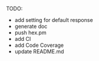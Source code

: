 TODO:

* add setting for default response
* generate doc
* push hex.pm
* add CI
* add Code Coverage
* update README.md
